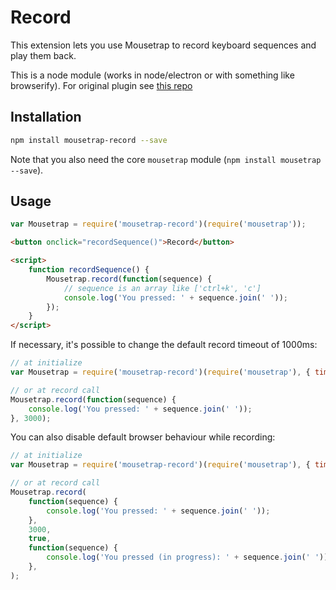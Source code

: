 # Record

This extension lets you use Mousetrap to record keyboard sequences and play them back.

This is a node module (works in node/electron or with something like browserify). For original plugin see [this repo](https://github.com/ccampbell/mousetrap/tree/master/plugins/record)

## Installation

```bash
npm install mousetrap-record --save
```

Note that you also need the core `mousetrap` module (`npm install mousetrap --save`).

## Usage

```javascript
var Mousetrap = require('mousetrap-record')(require('mousetrap'));
```

```html
<button onclick="recordSequence()">Record</button>

<script>
    function recordSequence() {
        Mousetrap.record(function(sequence) {
            // sequence is an array like ['ctrl+k', 'c']
            console.log('You pressed: ' + sequence.join(' '));
        });
    }
</script>
```

If necessary, it's possible to change the default record timeout of 1000ms:

```js
// at initialize
var Mousetrap = require('mousetrap-record')(require('mousetrap'), { timeout: 250 });

// or at record call
Mousetrap.record(function(sequence) {
    console.log('You pressed: ' + sequence.join(' '));
}, 3000);
```

You can also disable default browser behaviour while recording:

```js
// at initialize
var Mousetrap = require('mousetrap-record')(require('mousetrap'), { timeout: 250, preventDefault: true });

// or at record call
Mousetrap.record(
    function(sequence) {
        console.log('You pressed: ' + sequence.join(' '));
    },
    3000,
    true,
    function(sequence) {
        console.log('You pressed (in progress): ' + sequence.join(' '));
    },
);
```
